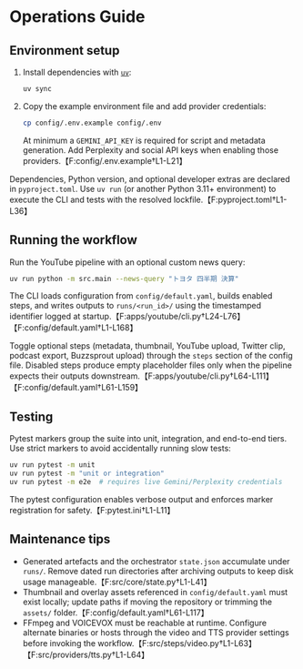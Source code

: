 # Operations Guide

## Environment setup
1. Install dependencies with [`uv`](https://github.com/astral-sh/uv):
   ```bash
   uv sync
   ```
2. Copy the example environment file and add provider credentials:
   ```bash
   cp config/.env.example config/.env
   ```
   At minimum a `GEMINI_API_KEY` is required for script and metadata generation. Add Perplexity and social API keys when enabling those providers.【F:config/.env.example†L1-L21】

Dependencies, Python version, and optional developer extras are declared in `pyproject.toml`. Use `uv run` (or another Python 3.11+ environment) to execute the CLI and tests with the resolved lockfile.【F:pyproject.toml†L1-L36】

## Running the workflow
Run the YouTube pipeline with an optional custom news query:
```bash
uv run python -m src.main --news-query "トヨタ 四半期 決算"
```
The CLI loads configuration from `config/default.yaml`, builds enabled steps, and writes outputs to `runs/<run_id>/` using the timestamped identifier logged at startup.【F:apps/youtube/cli.py†L24-L76】【F:config/default.yaml†L1-L168】

Toggle optional steps (metadata, thumbnail, YouTube upload, Twitter clip, podcast export, Buzzsprout upload) through the `steps` section of the config file. Disabled steps produce empty placeholder files only when the pipeline expects their outputs downstream.【F:apps/youtube/cli.py†L64-L111】【F:config/default.yaml†L61-L159】

## Testing
Pytest markers group the suite into unit, integration, and end-to-end tiers. Use strict markers to avoid accidentally running slow tests:
```bash
uv run pytest -m unit
uv run pytest -m "unit or integration"
uv run pytest -m e2e  # requires live Gemini/Perplexity credentials
```
The pytest configuration enables verbose output and enforces marker registration for safety.【F:pytest.ini†L1-L11】

## Maintenance tips
- Generated artefacts and the orchestrator `state.json` accumulate under `runs/`. Remove dated run directories after archiving outputs to keep disk usage manageable.【F:src/core/state.py†L1-L41】
- Thumbnail and overlay assets referenced in `config/default.yaml` must exist locally; update paths if moving the repository or trimming the `assets/` folder.【F:config/default.yaml†L61-L117】
- FFmpeg and VOICEVOX must be reachable at runtime. Configure alternate binaries or hosts through the video and TTS provider settings before invoking the workflow.【F:src/steps/video.py†L1-L63】【F:src/providers/tts.py†L1-L64】
